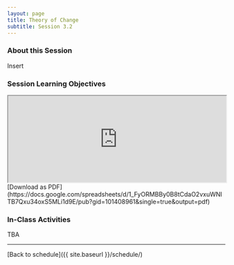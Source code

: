 ```yaml
---
layout: page
title: Theory of Change
subtitle: Session 3.2
---
```


### About this Session

Insert

### Session Learning Objectives
<iframe width="100%" height="200" src="https://docs.google.com/spreadsheets/d/1_FyORMBBy0B8tCdaO2vxuWNITB7Qxu34oxS5MLi1d9E/pubhtml?gid=101408961&amp;single=true&amp;widget=true&amp;headers=false"></iframe>
[Download as PDF](https://docs.google.com/spreadsheets/d/1_FyORMBBy0B8tCdaO2vxuWNITB7Qxu34oxS5MLi1d9E/pub?gid=101408961&single=true&output=pdf)

### In-Class Activities

TBA

* * *

[Back to schedule]({{ site.baseurl }}/schedule/)